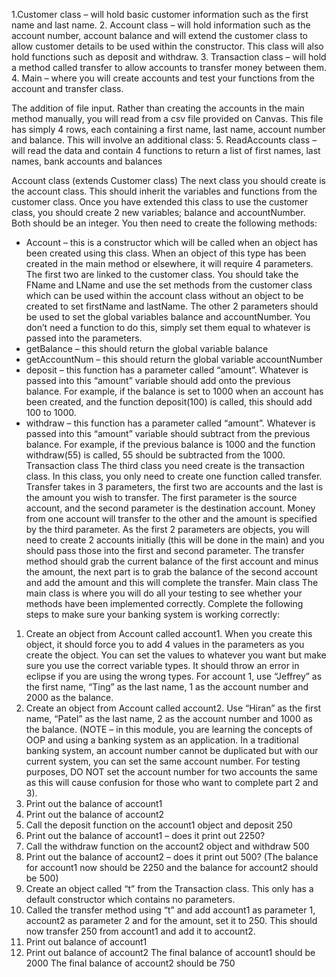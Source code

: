 1.Customer class – will hold basic customer information such as the first name and last name.
2. Account class – will hold information such as the account number, account balance and will
extend the customer class to allow customer details to be used within the constructor. This
class will also hold functions such as deposit and withdraw.
3. Transaction class – will hold a method called transfer to allow accounts to transfer money
between them.
4. Main – where you will create accounts and test your functions from the account and transfer
class.

The addition of file input. Rather than creating the accounts in the
main method manually, you will read from a csv file provided on Canvas. This file has simply 4 rows,
each containing a first name, last name, account number and balance. This will involve an additional
class:
5. ReadAccounts class – will read the data and contain 4 functions to return a list of first
names, last names, bank accounts and balances

Account class (extends Customer class)
The next class you should create is the account class. This should inherit the variables and functions from the customer class. Once you have extended this
class to use the customer class, you should create 2 new variables; balance and accountNumber. Both should be an integer. You then need to create the
following methods:
- Account – this is a constructor which will be called when an object has been created using this class. When an object of this type has been created
in the main method or elsewhere, it will require 4 parameters. The first two are linked to the customer class. You should take the FName and
LName and use the set methods from the customer class which can be used within the account class without an object to be created to set
firstName and lastName. The other 2 parameters should be used to set the global variables balance and accountNumber. You don’t need a function
to do this, simply set them equal to whatever is passed into the parameters.
- getBalance – this should return the global variable balance
- getAccountNum – this should return the global variable accountNumber
- deposit – this function has a parameter called “amount”. Whatever is passed into this “amount” variable should add onto the previous balance. For
example, if the balance is set to 1000 when an account has been created, and the function deposit(100) is called, this should add 100 to 1000.
- withdraw – this function has a parameter called “amount”. Whatever is passed into this “amount” variable should subtract from the previous
balance. For example, if the previous balance is 1000 and the function withdraw(55) is called, 55 should be subtracted from the 1000.
Transaction class
The third class you need create is the transaction class. In this class, you only need to create one function called transfer. Transfer takes in 3 parameters, the
first two are accounts and the last is the amount you wish to transfer. The first parameter is the source account, and the second parameter is the
destination account. Money from one account will transfer to the other and the amount is specified by the third parameter. As the first 2 parameters are
objects, you will need to create 2 accounts initially (this will be done in the main) and you should pass those into the first and second parameter. The
transfer method should grab the current balance of the first account and minus the amount, the next part is to grab the balance of the second account and
add the amount and this will complete the transfer.
Main class
The main class is where you will do all your testing to see whether your methods have been implemented correctly. Complete the following steps to make
sure your banking system is working correctly:
1. Create an object from Account called account1. When you create this object, it should force you to add 4 values in the parameters as you create the
object. You can set the values to whatever you want but make sure you use the correct variable types. It should throw an error in eclipse if you are
using the wrong types. For account 1, use “Jeffrey” as the first name, “Ting” as the last name, 1 as the account number and 2000 as the balance.
2. Create an object from Account called account2. Use “Hiran” as the first name, “Patel” as the last name, 2 as the account number and 1000 as the
balance.
(NOTE – in this module, you are learning the concepts of OOP and using a banking system as an application. In a traditional banking system, an account
number cannot be duplicated but with our current system, you can set the same account number. For testing purposes, DO NOT set the account number
for two accounts the same as this will cause confusion for those who want to complete part 2 and 3).
3. Print out the balance of account1
4. Print out the balance of account2
5. Call the deposit function on the account1 object and deposit 250
6. Print out the balance of account1 – does it print out 2250?
7. Call the withdraw function on the account2 object and withdraw 500
8. Print out the balance of account2 – does it print out 500?
(The balance for account1 now should be 2250 and the balance for account2 should be 500)
9. Create an object called “t” from the Transaction class. This only has a default constructor which contains no parameters.
10. Called the transfer method using “t” and add account1 as parameter 1, account2 as parameter 2 and for the amount, set it to 250. This should now
transfer 250 from account1 and add it to account2.
11. Print out balance of account1
12. Print out balance of account2
The final balance of account1 should be 2000
The final balance of account2 should be 750

